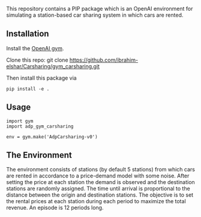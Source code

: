 This repository contains a PIP package which is an OpenAI environment for
simulating a station-based car sharing system in which cars are rented.


## Installation

Install the [OpenAI gym](https://gym.openai.com/docs/).

Clone this repo: git clone https://github.com/ibrahim-elshar/Carsharing/gym_carsharing.git

Then install this package via

```
pip install -e .
```

## Usage

```
import gym
import adp_gym_carsharing

env = gym.make('AdpCarsharing-v0')
```



## The Environment

The environment consists of stations (by default 5 stations) from which cars are rented in accordance to a price-demand model with some noise.
After setting the price at each station the demand is observed and the destination stations are randomly assigned.
The time until arrival is proportional to the distance between the origin and destination stations.
The objective is to set the rental prices at each station during each period to maximize the total revenue.
An episode is 12 periods long.

